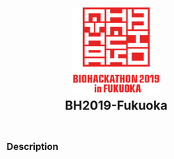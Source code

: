 <h1 align="center">
  <img src="img/bh19-logo.png" ><br/> BH2019-Fukuoka
</h1>

<br/>

## Description

